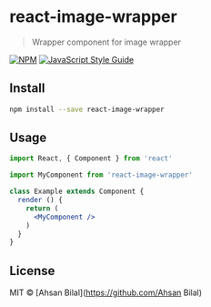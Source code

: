 # react-image-wrapper

> Wrapper component for image wrapper

[![NPM](https://img.shields.io/npm/v/react-image-wrapper.svg)](https://www.npmjs.com/package/react-image-wrapper) [![JavaScript Style Guide](https://img.shields.io/badge/code_style-standard-brightgreen.svg)](https://standardjs.com)

## Install

```bash
npm install --save react-image-wrapper
```

## Usage

```jsx
import React, { Component } from 'react'

import MyComponent from 'react-image-wrapper'

class Example extends Component {
  render () {
    return (
      <MyComponent />
    )
  }
}
```

## License

MIT © [Ahsan Bilal](https://github.com/Ahsan Bilal)
